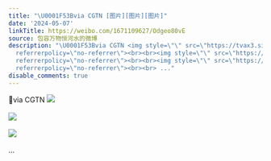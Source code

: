 ```yaml
---
title: "\U0001F53Bvia CGTN [图片][图片][图片]"
date: '2024-05-07'
linkTitle: https://weibo.com/1671109627/Odgeo80vE
source: 包容万物恒河水的微博
description: "\U0001F53Bvia CGTN <img style=\"\" src=\"https://tvax3.sinaimg.cn/large/639b1bfbly1hphl45hfqoj216b0vc7uh.jpg\"
  referrerpolicy=\"no-referrer\"><br><br><img style=\"\" src=\"https://tvax1.sinaimg.cn/large/639b1bfbly1hphl4n46olj211n0qswxe.jpg\"
  referrerpolicy=\"no-referrer\"><br><br><img style=\"\" src=\"https://tvax2.sinaimg.cn/large/639b1bfbly1hphl51bo9ej20n30rkdr1.jpg\"
  referrerpolicy=\"no-referrer\"><br><br> ..."
disable_comments: true
---
```

🔻via CGTN <img style="" src="https://tvax3.sinaimg.cn/large/639b1bfbly1hphl45hfqoj216b0vc7uh.jpg" referrerpolicy="no-referrer"><br><br><img style="" src="https://tvax1.sinaimg.cn/large/639b1bfbly1hphl4n46olj211n0qswxe.jpg" referrerpolicy="no-referrer"><br><br><img style="" src="https://tvax2.sinaimg.cn/large/639b1bfbly1hphl51bo9ej20n30rkdr1.jpg" referrerpolicy="no-referrer"><br><br> ...